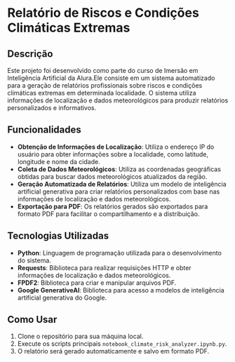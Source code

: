 # Relatório de Riscos e Condições Climáticas Extremas

## Descrição
Este projeto foi desenvolvido como parte do curso de Imersão em Inteligência Artificial da Alura.Ele consiste em um sistema automatizado para a geração de relatórios profissionais sobre riscos e condições climáticas extremas em determinada localidade. O sistema utiliza informações de localização e dados meteorológicos para produzir relatórios personalizados e informativos.

## Funcionalidades
- **Obtenção de Informações de Localização**: Utiliza o endereço IP do usuário para obter informações sobre a localidade, como latitude, longitude e nome da cidade.
- **Coleta de Dados Meteorológicos**: Utiliza as coordenadas geográficas obtidas para buscar dados meteorológicos atualizados da região.
- **Geração Automatizada de Relatórios**: Utiliza um modelo de inteligência artificial generativa para criar relatórios personalizados com base nas informações de localização e dados meteorológicos.
- **Exportação para PDF**: Os relatórios gerados são exportados para formato PDF para facilitar o compartilhamento e a distribuição.

## Tecnologias Utilizadas
- **Python**: Linguagem de programação utilizada para o desenvolvimento do sistema.
- **Requests**: Biblioteca para realizar requisições HTTP e obter informações de localização e dados meteorológicos.
- **FPDF2**: Biblioteca para criar e manipular arquivos PDF.
- **Google GenerativeAI**: Biblioteca para acesso a modelos de inteligência artificial generativa do Google.

## Como Usar
1. Clone o repositório para sua máquina local.
2. Execute os scripts principais `notebook_climate_risk_analyzer.ipynb.py`.
3. O relatório será gerado automaticamente e salvo em formato PDF.


